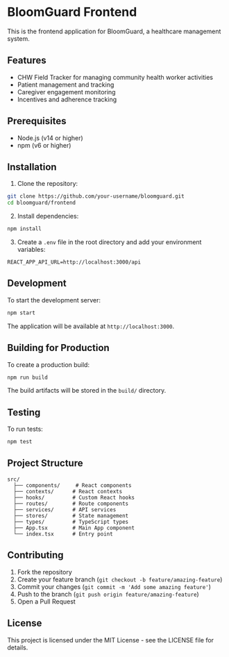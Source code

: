 # BloomGuard Frontend

This is the frontend application for BloomGuard, a healthcare management system.

## Features

- CHW Field Tracker for managing community health worker activities
- Patient management and tracking
- Caregiver engagement monitoring
- Incentives and adherence tracking

## Prerequisites

- Node.js (v14 or higher)
- npm (v6 or higher)

## Installation

1. Clone the repository:
```bash
git clone https://github.com/your-username/bloomguard.git
cd bloomguard/frontend
```

2. Install dependencies:
```bash
npm install
```

3. Create a `.env` file in the root directory and add your environment variables:
```env
REACT_APP_API_URL=http://localhost:3000/api
```

## Development

To start the development server:

```bash
npm start
```

The application will be available at `http://localhost:3000`.

## Building for Production

To create a production build:

```bash
npm run build
```

The build artifacts will be stored in the `build/` directory.

## Testing

To run tests:

```bash
npm test
```

## Project Structure

```
src/
  ├── components/     # React components
  ├── contexts/      # React contexts
  ├── hooks/         # Custom React hooks
  ├── routes/        # Route components
  ├── services/      # API services
  ├── stores/        # State management
  ├── types/         # TypeScript types
  ├── App.tsx        # Main App component
  └── index.tsx      # Entry point
```

## Contributing

1. Fork the repository
2. Create your feature branch (`git checkout -b feature/amazing-feature`)
3. Commit your changes (`git commit -m 'Add some amazing feature'`)
4. Push to the branch (`git push origin feature/amazing-feature`)
5. Open a Pull Request

## License

This project is licensed under the MIT License - see the LICENSE file for details. 